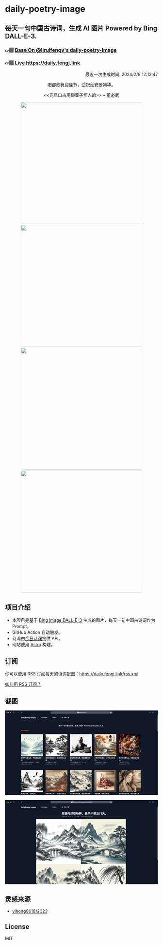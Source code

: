 
# daily-poetry-image

## 每天一句中国古诗词，生成 AI 图片 Powered by Bing DALL-E-3.

### 👉🏽 [Base On @liruifengv's daily-poetry-image](https://github.com/liruifengv/daily-poetry-image)

### 👉🏽 [Live](https://daily.fengj.link) https://daily.fengj.link

<p align="right">
  最近一次生成时间: 2024/2/8 12:13:47
</p>
<p align="center">
陪都歌舞迎佳节，遥祝延安景物华。
</p>
<p align="center">
<<元旦口占用柳亚子怀人韵>> • 董必武
</p>
<p align="center">
<img src="https://tse1.mm.bing.net/th/id/OIG1.aElsY4v_6LkPvX3jv83v" height="400" width="400" />
<img src="https://tse2.mm.bing.net/th/id/OIG1.kPZESmCWlXHFadScZy.U" height="400" width="400" />
<img src="https://tse2.mm.bing.net/th/id/OIG1.HVvz5_X4TV1kGCVaQP8G" height="400" width="400" />
<img src="https://tse1.mm.bing.net/th/id/OIG1.wewky.IrhgwitPoMmyQP" height="400" width="400" />
</p>

## 项目介绍

-   本项目是基于 [Bing Image DALL-E-3](https://www.bing.com/images/create) 生成的图片，每天一句中国古诗词作为 Prompt。
-   GitHub Action 自动触发。
-   诗词由[今日诗词](https://www.jinrishici.com/)提供 API。
-   网站使用 [Astro](https://astro.build) 构建。

## 订阅

你可以使用 RSS 订阅每天的诗词配图：https://daily.fengj.link/rss.xml

[如何用 RSS 订阅？](https://zhuanlan.zhihu.com/p/55026716)

## 截图

![图片列表](./screenshots/Snipaste_2023-12-28_21-00-26.png)

![图片详情](./screenshots/Snipaste_2023-12-28_21-00-53.png)

## 灵感来源

-   [yihong0618/2023](https://github.com/yihong0618/2023)

## License

MIT
